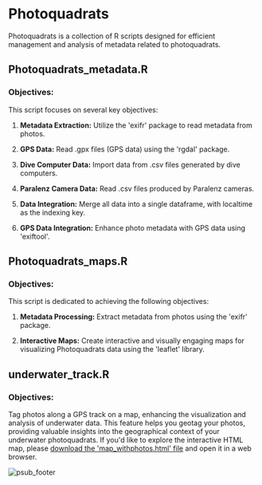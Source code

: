 # Photoquadrats

Photoquadrats is a collection of R scripts designed for efficient management and analysis of metadata related to photoquadrats.

## Photoquadrats_metadata.R

### Objectives:

This script focuses on several key objectives:

1. **Metadata Extraction:** Utilize the 'exifr' package to read metadata from photos.

2. **GPS Data:** Read .gpx files (GPS data) using the 'rgdal' package.

3. **Dive Computer Data:** Import data from .csv files generated by dive computers.

4. **Paralenz Camera Data:** Read .csv files produced by Paralenz cameras.

5. **Data Integration:** Merge all data into a single dataframe, with localtime as the indexing key.

6. **GPS Data Integration:** Enhance photo metadata with GPS data using 'exiftool'.


## Photoquadrats_maps.R

### Objectives:

This script is dedicated to achieving the following objectives:

1. **Metadata Processing:** Extract metadata from photos using the 'exifr' package.

2. **Interactive Maps:** Create interactive and visually engaging maps for visualizing Photoquadrats data using the 'leaflet' library.


## underwater_track.R

### Objectives:

Tag photos along a GPS track on a map, enhancing the visualization and analysis of underwater data. This feature helps you geotag your photos, providing valuable insights into the geographical context of your underwater photoquadrats. If you'd like to explore the interactive HTML map, please [download the 'map_withphotos.html' file](https://raw.githubusercontent.com/gonzalobravoargentina/photoquadrats/master/map_withphotos.html) and open it in a web browser.

![psub_footer](https://github.com/gonzalobravoargentina/photoquadrats/blob/master/map_withphotos.png)
